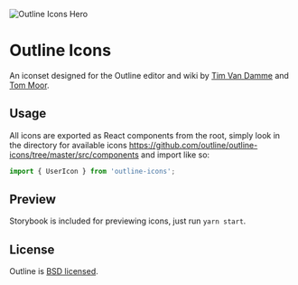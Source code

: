 ![Outline Icons Hero](/src/outline-icons-hero.png)

# Outline Icons

An iconset designed for the Outline editor and wiki by [Tim Van Damme](https://twitter.com/maxvoltar) and [Tom Moor](https://twitter.com/tommoor).

## Usage

All icons are exported as React components from the root, simply look in the directory for available icons https://github.com/outline/outline-icons/tree/master/src/components and import like so:

```javascript
import { UserIcon } from 'outline-icons';
```

## Preview

Storybook is included for previewing icons, just run `yarn start`.

## License

Outline is [BSD licensed](/blob/master/LICENSE).
